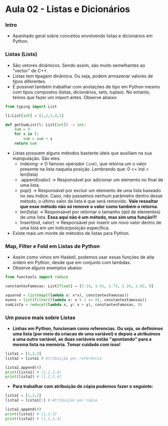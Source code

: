 # Aula 02 - Listas e Dicionários

### Intro
* Apanhado geral sobre conceitos envolvendo listas e dicionários em Python.

### Listas (Lists)
* São vetores dinâmicos. Sendo assim, são muito semelhantes ao "vector" de C++.
* Listas tem tipagem dinâmica. Ou seja, podem armazenar valores de tipos diferentes.
* É possível também trabalhar com anotações de tipo em Python mesmo com tipos compostos (listas, dicionários, sets, tuplas). No entanto, temos que fazer um import antes. Observe abaixo:
```Python
from typing import List

l1:List[int] = [1,2,3,4,5]

def getSumList(l: List[int]) -> int:
    sum = 0
    for x in l:
        sum = sum + x
    return sum
```
* Listas possuem alguns métodos bastante úteis que auxiliam na sua manipulação. São eles:
  * indexing -> O famoso operador ```[ind]```, que retorna um o valor presente na lista naquela posição. Lembrando que: 0 <= ind < len(lista)
  * .append(valor) -> Responsável por adicionar um elemento no final de uma lista.
  * pop() -> Responsável por excluir um elemento de uma lista baseado no seu índice. Caso, não passemos nenhum parâmetro dentro desse método, o último valor da lista é que será removido. __Vale ressaltar que esse método não só remove o valor como também o retorna.__
  * len(lista) -> Responsável por retornar o tamanho (qtd de elementos) de uma lista. __Essa aqui não é um método, mas sim uma função!!!__
  * Insert(ind, valor) -> Responsável por inserir um novo valor dentro de uma lista em um índice/posição específica.
* Existe mais um monte de métodos de listas para Python.

### Map, Filter e Fold em Listas de Python
* Assim como vimos em Haskell, podemos usar essas funções de alta ordem em Python, desde que em conjunto com lambdas.
* Observe alguns exemplos abaixo:
```Python
from functools import reduce

constantesFamosas: List[float] = [3.14, 1.41, 1.73, 2.24, 1.62, 0]

squared = list(map((lambda x: x*x), constantesFamosas)) 
evens = list(filter((lambda x: x % 2 == 0), constantesFamosas))
sumLista = reduce((lambda x, y: x + y), constantesFamosas, 0)
```

### Um pouco mais sobre Listas
* __Linhas em Python, funcionam como referencias. Ou seja, se definimos uma lista (por meio da criacao de uma variável) e depois a atribuimos a uma outra variável, as duas variáveis estão "apontando" para a mesma lista na memória. Tomar cuidado com isso!__
```Python
lista1 = [1,2,3]
lista2 = lista1 # Atribuição por referência 

lista2.append(4)
print(lista1) # [1,2,3,4]
print(lista2) # [1,2,3,4]
```
* __Para trabalhar com atribuição de cópia podemos fazer o seguinte:__
```Python
lista1 = [1,2,3]
lista2 = lista1[:] # Atribuição por cópia

lista2.append(4)
print(lista1) # [1,2,3]
print(lista2) # [1,2,3,4]
```

